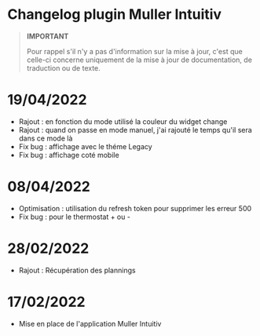 # Changelog plugin Muller Intuitiv

>**IMPORTANT**
>
>Pour rappel s'il n'y a pas d'information sur la mise à jour, c'est que celle-ci concerne uniquement de la mise à jour de documentation, de traduction ou de texte.

# 19/04/2022
- Rajout : en fonction du mode utilisé la couleur du widget change
- Rajout : quand on passe en mode manuel, j'ai rajouté le temps qu'il sera dans ce mode là
- Fix bug : affichage avec le théme Legacy
- Fix bug : affichage coté mobile

# 08/04/2022
- Optimisation : utilisation du refresh token pour supprimer les erreur 500
- Fix bug : pour le thermostat + ou -

# 28/02/2022
- Rajout : Récupération des plannings

# 17/02/2022
- Mise en place de l'application Muller Intuitiv
